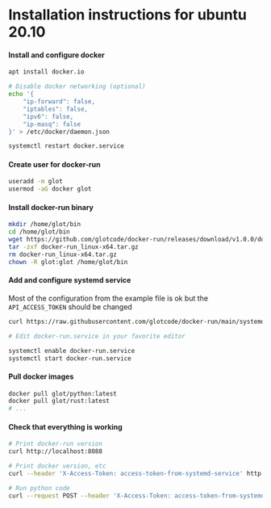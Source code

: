 # Installation instructions for ubuntu 20.10

#### Install and configure docker

```bash
apt install docker.io

# Disable docker networking (optional)
echo '{
    "ip-forward": false,
    "iptables": false,
    "ipv6": false,
    "ip-masq": false
}' > /etc/docker/daemon.json

systemctl restart docker.service
```

#### Create user for docker-run

```bash
useradd -m glot
usermod -aG docker glot
```

#### Install docker-run binary

```bash
mkdir /home/glot/bin
cd /home/glot/bin
wget https://github.com/glotcode/docker-run/releases/download/v1.0.0/docker-run_linux-x64.tar.gz
tar -zxf docker-run_linux-x64.tar.gz
rm docker-run_linux-x64.tar.gz
chown -R glot:glot /home/glot/bin
```

#### Add and configure systemd service
Most of the configuration from the example file is ok but the `API_ACCESS_TOKEN` should be changed

```bash
curl https://raw.githubusercontent.com/glotcode/docker-run/main/systemd/docker-run.service > /etc/systemd/system/docker-run.service

# Edit docker-run.service in your favorite editor

systemctl enable docker-run.service
systemctl start docker-run.service
```

#### Pull docker images

```bash
docker pull glot/python:latest
docker pull glot/rust:latest
# ...
```

#### Check that everything is working

```bash
# Print docker-run version
curl http://localhost:8088

# Print docker version, etc
curl --header 'X-Access-Token: access-token-from-systemd-service' http://localhost:8088/version

# Run python code
curl --request POST --header 'X-Access-Token: access-token-from-systemd-service' --header 'Content-type: application/json' --data '{"image": "glot/python:latest", "payload": {"language": "python", "files": [{"name": "main.py", "content": "print(42)"}]}}' http://localhost:8088/run
```
